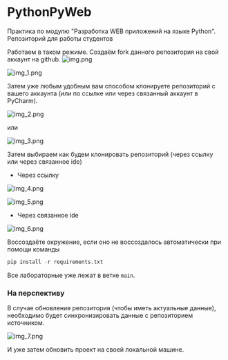 # PythonPyWeb
Практика по модулю "Разработка WEB приложений на языке Python". Репозиторий для работы студентов

Работаем в таком режиме. Создаём fork данного репозитория на свой аккаунт на github.
![img.png](https://hse-labs.github.io/static/PythonPyWeb/pic/img.png)

![img_1.png](https://hse-labs.github.io/static/PythonPyWeb/pic/img_1.png)

Затем уже любым удобным вам способом клонируете репозиторий с вашего аккаунта (или по ссылке или через связанный аккаунт в PyCharm).

![img_2.png](https://hse-labs.github.io/static/PythonPyWeb/pic/img_2.png)

или

![img_3.png](https://hse-labs.github.io/static/PythonPyWeb/pic/img_3.png)

Затем выбираем как будем клонировать репозиторий (через ссылку или через связанное ide)

* Через ссылку 

![img_4.png](https://hse-labs.github.io/static/PythonPyWeb/pic/img_4.png)

![img_5.png](https://hse-labs.github.io/static/PythonPyWeb/pic/img_5.png)

* Через связанное ide

![img_6.png](https://hse-labs.github.io/static/PythonPyWeb/pic/img_6.png)

Воссоздаёте окружение, если оно не воссоздалось автоматически при помощи команды

```python
pip install -r requirements.txt
```

Все лабораторные уже лежат в ветке `main`.

### На перспективу

В случае обновления репозитория (чтобы иметь актуальные данные), необходимо будет 
синхронизировать данные с репозиторием источником.

![img_7.png](https://hse-labs.github.io/static/PythonPyWeb/pic/img_7.png)

И уже затем обновить проект на своей локальной машине.